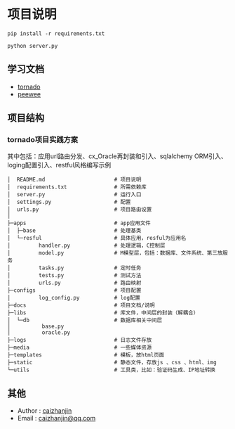 # 项目说明

```
pip install -r requirements.txt

python server.py
```

## 学习文档

+ [tornado](https://www.osgeo.cn/tornado/index.html)
+ [peewee](http://docs.peewee-orm.com/en/latest/index.html)
    
## 项目结构
### tornado项目实践方案
其中包括：应用url路由分发、cx_Oracle再封装和引入、sqlalchemy ORM引入、loging配置引入、restful风格编写示例

```
│  README.md                      # 项目说明
│  requirements.txt               # 所需依赖库
│  server.py                      # 运行入口
│  settings.py                    # 配置
│  urls.py                        # 项目路由设置
│
├─apps                            # app应用文件
│  ├─base                         # 处理基类
│  └─resful                       # 具体应用，resful为应用名
│         handler.py              # 处理逻辑，C控制层
│         model.py                # M模型层，包括：数据库、文件系统、第三放服务
│         tasks.py                # 定时任务
│         tests.py                # 测试方法
│         urls.py                 # 路由映射
├─configs                         # 项目配置
│         log_config.py           # log配置
├─docs                            # 项目文档/说明
├─libs                            # 库文件，中间层的封装（解耦合）
│  └─db                           # 数据库相关中间层
│          base.py
│          oracle.py
├─logs                            # 日志文件存放
├─media                           # 一些媒体资源
├─templates                       # 模板，放html页面
├─static                          # 静态文件，存放js 、css 、html、img
└─utils                           # 工具类，比如：验证码生成、IP地址转换
```

## 其他
+ Author : [caizhanjin](https://github.com/caizhanjin)
+ Email : caizhanjin@qq.com
